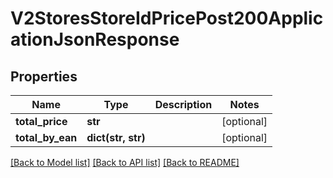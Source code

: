# V2StoresStoreIdPricePost200ApplicationJsonResponse

## Properties
Name | Type | Description | Notes
------------ | ------------- | ------------- | -------------
**total_price** | **str** |  | [optional] 
**total_by_ean** | **dict(str, str)** |  | [optional] 

[[Back to Model list]](../README.md#documentation-for-models) [[Back to API list]](../README.md#documentation-for-api-endpoints) [[Back to README]](../README.md)


